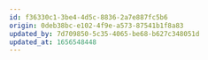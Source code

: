 ```yaml
---
id: f36330c1-3be4-4d5c-8836-2a7e887fc5b6
origin: 0deb38bc-e102-4f9e-a573-87541b1f8a83
updated_by: 7d709850-5c35-4065-be68-b627c348051d
updated_at: 1656548448
---
```

